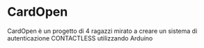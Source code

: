 # CardOpen
CardOpen è un progetto di 4 ragazzi mirato a creare un sistema di autenticazione CONTACTLESS utilizzando Arduino
